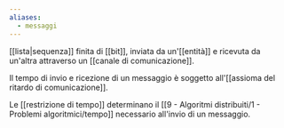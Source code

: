 ```yaml
---
aliases:
  - messaggi
---
```



[[lista|sequenza]] finita di [[bit]], inviata da un'[[entità]] e ricevuta da un'altra attraverso un [[canale di comunicazione]].

Il tempo di invio e ricezione di un messaggio è soggetto all'[[assioma del ritardo di comunicazione]].

Le [[restrizione di tempo]] determinano il [[9 - Algoritmi distribuiti/1 - Problemi algoritmici/tempo]] necessario all'invio di un messaggio.